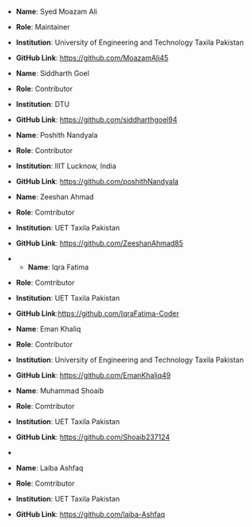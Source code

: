 - **Name**: Syed Moazam Ali
- **Role**: Maintainer
- **Institution**: University of Engineering and Technology Taxila Pakistan 
- **GitHub Link**: https://github.com/MoazamAli45

- **Name**: Siddharth Goel
- **Role**: Contributor
- **Institution**: DTU
- **GitHub Link**: https://github.com/siddharthgoel94

- **Name**: Poshith Nandyala
- **Role**: Contributor
- **Institution**: IIIT Lucknow, India
- **GitHub Link**: https://github.com/poshithNandyala


- **Name**:  Zeeshan Ahmad
- **Role**: Comtributor
- **Institution**: UET Taxila Pakistan
- **GitHub Link**: https://github.com/ZeeshanAhmad85

- - **Name**: Iqra Fatima 
- **Role**: Comtributor
- **Institution**: UET Taxila Pakistan
- **GitHub Link**:https://github.com/IqraFatima-Coder


- **Name**: Eman Khaliq
- **Role**: Contributor
- **Institution**: University of Engineering and Technology Taxila Pakistan
- **GitHub Link**: https://github.com/EmanKhaliq49

- **Name**:  Muhammad Shoaib
- **Role**: Comtributor
- **Institution**: UET Taxila Pakistan
- **GitHub Link**: https://github.com/Shoaib237124
- 

- **Name**:  Laiba Ashfaq
- **Role**: Comtributor
- **Institution**: UET Taxila Pakistan
- **GitHub Link**: https://github.com/laiba-Ashfaq


